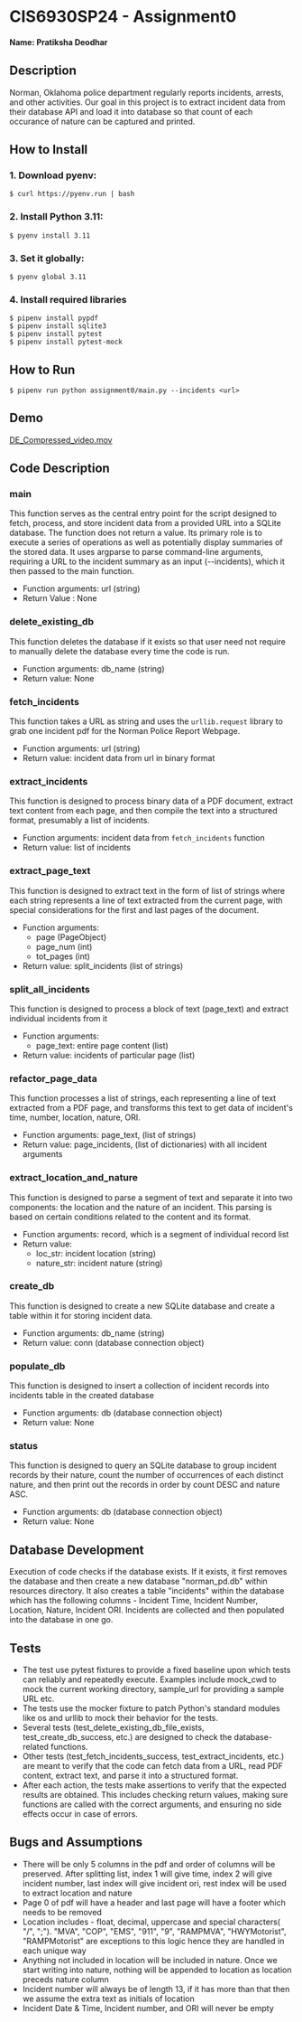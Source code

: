 # CIS6930SP24 - Assignment0

#### Name: Pratiksha Deodhar

## Description
Norman, Oklahoma police department regularly reports incidents, arrests, and other activities. Our goal in this project
is to extract incident data from their database API and load it into database so that count of each occurance of nature can be captured and 
printed. 

## How to Install
### 1. Download pyenv:
```commandline
$ curl https://pyenv.run | bash
```
### 2. Install Python 3.11:
```commandline
$ pyenv install 3.11
```
### 3. Set it globally:
```commandline
$ pyenv global 3.11
```

### 4. Install required libraries
```commandline
$ pipenv install pypdf 
$ pipenv install sqlite3
$ pipenv install pytest
$ pipenv install pytest-mock
```

## How to Run
```commandline
$ pipenv run python assignment0/main.py --incidents <url>
```

## Demo
[DE_Compressed_video.mov](..%2F..%2FDE_Compressed_video.mov)

## Code Description

### main
This function serves as the central entry point for the script designed to fetch, process, and store incident data from a provided URL into a SQLite database.
The function does not return a value. Its primary role is to execute a series of operations as well as potentially display summaries of the stored data.
It uses argparse to parse command-line arguments, requiring a URL to the incident summary as an input (--incidents), which it then passed to the main function.
- Function arguments: url (string)
- Return Value : None

### delete_existing_db
This function deletes the database if it exists so that user need not require to manually delete the database every time
the code is run. 
- Function arguments: db_name (string)
- Return value: None

### fetch_incidents
This function takes a URL as string and uses the `urllib.request` library to grab one incident pdf for the Norman Police Report Webpage.
- Function arguments: url (string)
- Return value: incident data from url in binary format

### extract_incidents
This function is designed to process binary data of a PDF document, extract text content from each page, and then 
compile the text into a structured format, presumably a list of incidents.
- Function arguments: incident data from `fetch_incidents` function
- Return value: list of incidents

### extract_page_text
This function is designed to extract text in the form of list of strings where each string represents a line of text 
extracted from the current page, with special considerations for the first and last pages of the document.
- Function arguments: 
  - page (PageObject)
  - page_num (int)
  - tot_pages (int)
- Return value: split_incidents (list of strings)

### split_all_incidents
This function is designed to process a block of text (page_text) and extract individual incidents from it
- Function arguments:
  - page_text: entire page content (list)
- Return value: incidents of particular page (list)

### refactor_page_data
This function processes a list of strings, each representing a line of text extracted from a PDF page, and transforms
this text to get data of incident's time, number, location, nature, ORI.
- Function arguments: page_text, (list of strings)
- Return value: page_incidents, (list of dictionaries) with all incident arguments

### extract_location_and_nature
This function is designed to parse a segment of text and separate it into two components: the location and the nature 
of an incident. This parsing is based on certain conditions related to the content and its format.
- Function arguments: record, which is a segment of individual record list
- Return value: 
  - loc_str: incident location (string)
  - nature_str: incident nature (string)

### create_db
This function is designed to create a new SQLite database and create a table within it for storing incident data.
- Function arguments: db_name (string)
- Return value: conn (database connection object)

### populate_db
This function is designed to insert a collection of incident records into incidents table in the created database
- Function arguments: db (database connection object)
- Return value: None

### status
This function is designed to query an SQLite database to group incident records by their nature, count the number of 
occurrences of each distinct nature, and then print out the records in order by count DESC and nature ASC.
- Function arguments: db (database connection object)
- Return value: None

## Database Development
Execution of code checks if the database exists. If it exists, it first removes the database and then create a new
database "norman_pd.db" within resources directory. It also creates a table "incidents" within
the database which has the following columns - Incident Time, Incident Number, Location, Nature, Incident ORI.
Incidents are collected and then populated into the database in one go. 

## Tests
- The test use pytest fixtures to provide a fixed baseline upon which tests can reliably and repeatedly execute. Examples include mock_cwd to mock the current working directory, sample_url for providing a sample URL etc.
- The tests use the mocker fixture to patch Python's standard modules like os and urllib to mock their behavior for the tests.
- Several tests (test_delete_existing_db_file_exists, test_create_db_success, etc.) are designed to check the database-related functions.
- Other tests (test_fetch_incidents_success, test_extract_incidents, etc.) are meant to verify that the code can fetch data from a URL, read PDF content, extract text, and parse it into a structured format.
- After each action, the tests make assertions to verify that the expected results are obtained. This includes checking return values, making sure functions are called with the correct arguments, and ensuring no side effects occur in case of errors.

## Bugs and Assumptions
- There will be only 5 columns in the pdf and order of columns will be preserved. After splitting list, index 1 will give time, index 2 will give incident number, last index will give incident ori, rest index will be used to extract location and nature
- Page 0 of pdf will have a header and last page will have a footer which needs to be removed
- Location includes - float, decimal, uppercase and special characters( "/", ";"). "MVA", "COP", "EMS", "911", "9", "RAMPMVA", "HWYMotorist", "RAMPMotorist" are exceptions to this logic hence they are handled in each unique way
- Anything not included in location will be included in nature. Once we start writing into nature, nothing will be appended to location as location preceds nature column
- Incident number will always be of length 13, if it has more than that then we assume the extra text as initials of location
- Incident Date & Time, Incident number, and ORI will never be empty